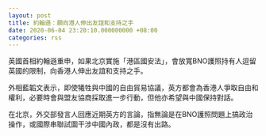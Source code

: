 ```yaml
---
layout: post
title: 約翰遜：願向港人伸出友誼和支持之手
date: 2020-06-04 23:20:10.000000000 +08:00
categories: rss
---
```


英國首相約翰遜重申，如果北京實施「港區國安法」，會放寬BNO護照持有人逗留英國的限制，向香港人伸出友誼和支持之手。

外相藍韜文表示，即使犧牲與中國的自由貿易協議，英方都會為香港人爭取自由和權利，必要時會與盟友協商採取進一步行動，但他亦希望與中國保持對話。

在北京，外交部發言人回應近期英方的言論，指無論是在BNO護照問題上搞政治操作，或國際串聯試圖干涉中國內政，都是沒有出路。
